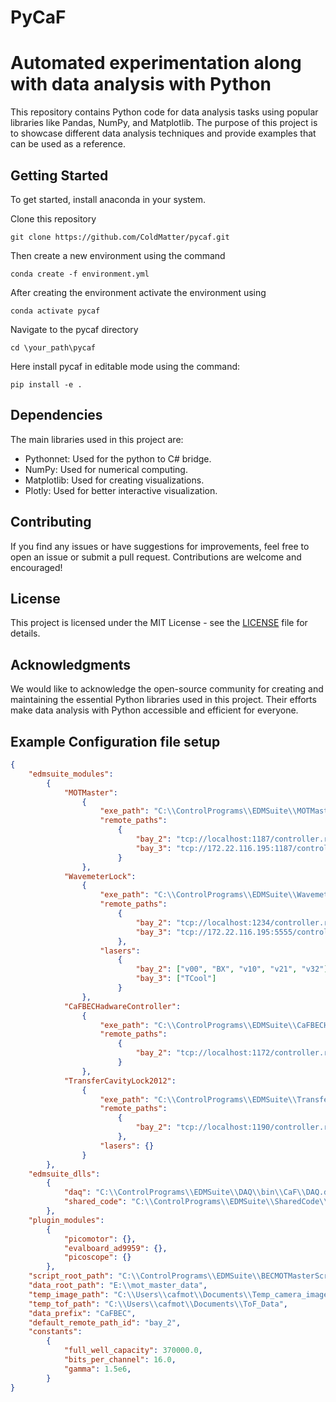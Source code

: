 # PyCaF

# Automated experimentation along with data analysis with Python

This repository contains Python code for data analysis tasks using popular libraries like Pandas, NumPy, and Matplotlib. The purpose of this project is to showcase different data analysis techniques and provide examples that can be used as a reference.

## Getting Started

To get started, install anaconda in your system.

Clone this repository
```
git clone https://github.com/ColdMatter/pycaf.git
```

Then create a new environment using the command
```
conda create -f environment.yml
```

After creating the environment activate the environment using
```
conda activate pycaf
```
Navigate to the pycaf directory
```
cd \your_path\pycaf
```
Here install pycaf in editable mode using the command:

```
pip install -e .
```

## Dependencies

The main libraries used in this project are:

- Pythonnet: Used for the python to C# bridge.
- NumPy: Used for numerical computing.
- Matplotlib: Used for creating visualizations.
- Plotly: Used for better interactive visualization.

## Contributing

If you find any issues or have suggestions for improvements, feel free to open an issue or submit a pull request. Contributions are welcome and encouraged!

## License

This project is licensed under the MIT License - see the [LICENSE](LICENSE) file for details.

## Acknowledgments

We would like to acknowledge the open-source community for creating and maintaining the essential Python libraries used in this project. Their efforts make data analysis with Python accessible and efficient for everyone.


## Example Configuration file setup
```json
{
    "edmsuite_modules":
        {
            "MOTMaster":
                {
                    "exe_path": "C:\\ControlPrograms\\EDMSuite\\MOTMaster\\bin\\CaFBEC\\MOTMaster.exe",
                    "remote_paths":
                        {
                            "bay_2": "tcp://localhost:1187/controller.rem",
                            "bay_3": "tcp://172.22.116.195:1187/controller.rem"
                        }
                },
            "WavemeterLock":
                {
                    "exe_path": "C:\\ControlPrograms\\EDMSuite\\WavemeterLock\\bin\\CaFBEC\\WavemeterLock.exe",
                    "remote_paths": 
                        {
                            "bay_2": "tcp://localhost:1234/controller.rem",
                            "bay_3": "tcp://172.22.116.195:5555/controller.rem"
                        },
                    "lasers":
                        {
                            "bay_2": ["v00", "BX", "v10", "v21", "v32"],
                            "bay_3": ["TCool"]
                        }
                },
            "CaFBECHadwareController":
                {
                    "exe_path": "C:\\ControlPrograms\\EDMSuite\\CaFBECHadwareController\\bin\\CaFBEC\\CaFBECHadwareController.exe",
                    "remote_paths":
                        {
                            "bay_2": "tcp://localhost:1172/controller.rem"
                        }
                },
            "TransferCavityLock2012":
                {
                    "exe_path": "C:\\ControlPrograms\\EDMSuite\\TransferCavityLock2012\\bin\\CaFBEC\\TransferCavityLock.exe",
                    "remote_paths":
                        {
                            "bay_2": "tcp://localhost:1190/controller.rem"
                        },
                    "lasers": {}
                }
        },
    "edmsuite_dlls":
        {
            "daq": "C:\\ControlPrograms\\EDMSuite\\DAQ\\bin\\CaF\\DAQ.dll",
            "shared_code": "C:\\ControlPrograms\\EDMSuite\\SharedCode\\bin\\CaFBEC\\SharedCode.dll"
        },
    "plugin_modules":
        {
            "picomotor": {},
            "evalboard_ad9959": {},
            "picoscope": {}
        },
    "script_root_path": "C:\\ControlPrograms\\EDMSuite\\BECMOTMasterScripts",
    "data_root_path": "E:\\mot_master_data",
    "temp_image_path": "C:\\Users\\cafmot\\Documents\\Temp_camera_images",
    "temp_tof_path": "C:\\Users\\cafmot\\Documents\\ToF_Data",
    "data_prefix": "CaFBEC",
    "default_remote_path_id": "bay_2",
    "constants":
        {
            "full_well_capacity": 370000.0,
            "bits_per_channel": 16.0,
            "gamma": 1.5e6,
        }
}
``` 